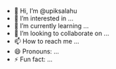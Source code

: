 - 👋 Hi, I’m @upiksalahu
- 👀 I’m interested in ...
- 🌱 I’m currently learning ...
- 💞️ I’m looking to collaborate on ...
- 📫 How to reach me ...
- 😄 Pronouns: ...
- ⚡ Fun fact: ...

<!---
upiksalahu/upiksalahu is a ✨ special ✨ repository because its `README.md` (this file) appears on your GitHub profile.
You can click the Preview link to take a look at your changes.
--->
